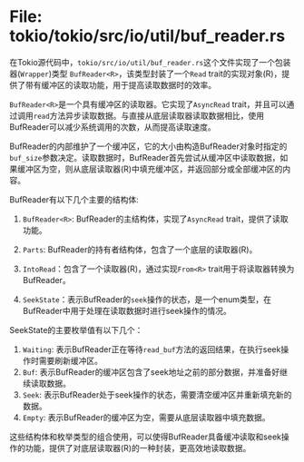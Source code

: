 # File: tokio/tokio/src/io/util/buf_reader.rs

在Tokio源代码中，`tokio/src/io/util/buf_reader.rs`这个文件实现了一个包装器(`Wrapper`)类型 `BufReader<R>`，该类型封装了一个`Read` trait的实现对象(R)，提供了带有缓冲区的读取功能，用于提高读取数据时的效率。

`BufReader<R>`是一个具有缓冲区的读取器。它实现了`AsyncRead` trait，并且可以通过调用`read`方法异步读取数据。与直接从底层读取器读取数据相比，使用BufReader可以减少系统调用的次数，从而提高读取速度。

BufReader的内部维护了一个缓冲区，它的大小由构造BufReader对象时指定的`buf_size`参数决定。读取数据时，BufReader首先尝试从缓冲区中读取数据，如果缓冲区为空，则从底层读取器(R)中填充缓冲区，并返回部分或全部缓冲区的内容。

BufReader有以下几个主要的结构体:

1. `BufReader<R>`: BufReader的主结构体，实现了`AsyncRead` trait，提供了读取功能。

2. `Parts`: BufReader的持有者结构体，包含了一个底层的读取器(R)。

3. `IntoRead`：包含了一个读取器(R)，通过实现`From<R>` trait用于将读取器转换为BufReader。

4. `SeekState`：表示BufReader的`seek`操作的状态，是一个enum类型，在BufReader中用于处理在读取数据时进行seek操作的情况。

SeekState的主要枚举值有以下几个：

1. `Waiting`: 表示BufReader正在等待`read_buf`方法的返回结果，在执行seek操作时需要刷新缓冲区。
2. `Buf`: 表示BufReader的缓冲区包含了seek地址之前的部分数据，并准备好继续读取数据。
3. `Seek`: 表示BufReader处于seek操作的状态，需要清空缓冲区并重新填充新的数据。
4. `Empty`: 表示BufReader的缓冲区为空，需要从底层读取器中填充数据。

这些结构体和枚举类型的组合使用，可以使得BufReader具备缓冲读取和seek操作的功能，提供了对底层读取器(R)的一种封装，更高效地读取数据。

